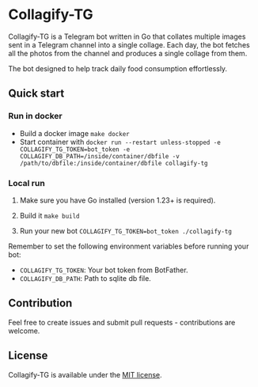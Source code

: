 # Collagify-TG

Collagify-TG is a Telegram bot written in Go that collates multiple images sent in a Telegram channel into a single collage. Each day, the bot fetches all the photos from the channel and produces a single collage from them.

The bot designed to help track daily food consumption effortlessly.

## Quick start

### Run in docker

- Build a docker image `make docker`
- Start container with `docker run --restart unless-stopped -e COLLAGIFY_TG_TOKEN=bot_token -e COLLAGIFY_DB_PATH=/inside/container/dbfile -v /path/to/dbfile:/inside/container/dbfile collagify-tg`

### Local run

1. Make sure you have Go installed (version 1.23+ is required).

2. Build it `make build`

3. Run your new bot `COLLAGIFY_TG_TOKEN=bot_token ./collagify-tg`

Remember to set the following environment variables before running your bot:

- `COLLAGIFY_TG_TOKEN`: Your bot token from BotFather.
- `COLLAGIFY_DB_PATH`: Path to sqlite db file.

## Contribution

Feel free to create issues and submit pull requests - contributions are welcome.

## License

Collagify-TG is available under the [MIT license](https://opensource.org/LICENSE-MIT).
